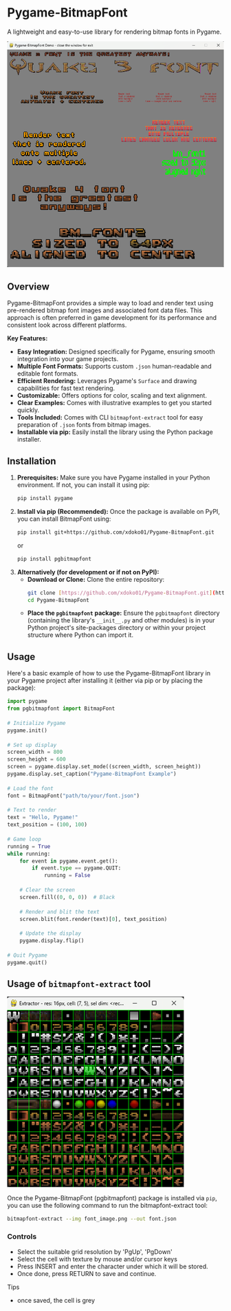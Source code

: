 # Pygame-BitmapFont

A lightweight and easy-to-use library for rendering bitmap fonts in Pygame.

![extractor.png](demo.png "Extractor tool")

## Overview

Pygame-BitmapFont provides a simple way to load and render text using pre-rendered bitmap font images and associated font data files. This approach is often preferred in game development for its performance and consistent look across different platforms.

**Key Features:**

* **Easy Integration:** Designed specifically for Pygame, ensuring smooth integration into your game projects.
* **Multiple Font Formats:** Supports custom `.json` human-readable and editable font formats.
* **Efficient Rendering:** Leverages Pygame's `Surface` and drawing capabilities for fast text rendering.
* **Customizable:** Offers options for color, scaling and text alignment.
* **Clear Examples:** Comes with illustrative examples to get you started quickly.
* **Tools Included:** Comes with CLI `bitmapfont-extract` tool for easy preparation of `.json` fonts from bitmap images.
* **Installable via pip:** Easily install the library using the Python package installer.

## Installation

1.  **Prerequisites:** Make sure you have Pygame installed in your Python environment. If not, you can install it using pip:
    ```bash
    pip install pygame
    ```
2.  **Install via pip (Recommended):** Once the package is available on PyPI, you can install BitmapFont using:
    ```bash
    pip install git+https://github.com/xdoko01/Pygame-BitmapFont.git
    ```
    or
    ```bash
    pip install pgbitmapfont
    ```
3.  **Alternatively (for development or if not on PyPI):**
    * **Download or Clone:** Clone the entire repository:
        ```bash
        git clone [https://github.com/xdoko01/Pygame-BitmapFont.git](https://github.com/xdoko01/Pygame-BitmapFont.git)
        cd Pygame-BitmapFont
        ```
    * **Place the `pgbitmapfont` package:** Ensure the `pgbitmapfont` directory (containing the library's `__init__.py` and other modules) is in your Python project's site-packages directory or within your project structure where Python can import it.

## Usage

Here's a basic example of how to use the Pygame-BitmapFont library in your Pygame project after installing it (either via pip or by placing the package):

```python
import pygame
from pgbitmapfont import BitmapFont

# Initialize Pygame
pygame.init()

# Set up display
screen_width = 800
screen_height = 600
screen = pygame.display.set_mode((screen_width, screen_height))
pygame.display.set_caption("Pygame-BitmapFont Example")

# Load the font
font = BitmapFont("path/to/your/font.json")

# Text to render
text = "Hello, Pygame!"
text_position = (100, 100)

# Game loop
running = True
while running:
    for event in pygame.event.get():
        if event.type == pygame.QUIT:
            running = False

    # Clear the screen
    screen.fill((0, 0, 0))  # Black

    # Render and blit the text
    screen.blit(font.render(text)[0], text_position)

    # Update the display
    pygame.display.flip()

# Quit Pygame
pygame.quit()
```

## Usage of `bitmapfont-extract` tool

![extractor.png](extractor.png "Extractor tool")

Once the Pygame-BitmapFont (pgbitmapfont) package is installed via `pip`, you can use the following command to run the bitmapfont-extract tool:

```bash
bitmapfont-extract --img font_image.png --out font.json
```

### Controls

 - Select the suitable grid resolution by 'PgUp', 'PgDown'
 - Select the cell with texture by mouse and/or cursor keys
 - Press INSERT and enter the character under which it will be stored.
 - Once done, press RETURN to save and continue.

Tips
 - once saved, the cell is grey
